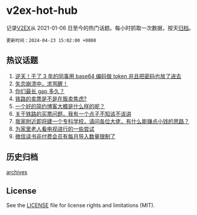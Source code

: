 # v2ex-hot-hub

 记录[V2EX](https://www.v2ex.com/)从 2021-01-06 日至今的热门话题。每小时抓取一次数据，按天[归档](archives)。

`更新时间：2024-04-23 15:02:00 +0800`

## 热议话题

1. [逆天！干了 3 年的同事用 base64 编码做 token 并且把密码也放了进去](https://www.v2ex.com/t/1034660)
1. [失恋崩溃中，求骂醒！](https://www.v2ex.com/t/1034891)
1. [你们最长 gap 多久？](https://www.v2ex.com/t/1034672)
1. [铁路的卖票是不是在贩卖焦虑?](https://www.v2ex.com/t/1034733)
1. [一个好的简约博客大概是什么样的呢？](https://www.v2ex.com/t/1034691)
1. [关于铁路的买票问题，我有一个点子不知该不该讲](https://www.v2ex.com/t/1034821)
1. [我家附近即将建一个专科学校，请问各位大佬，有什么能赚点小钱的思路？](https://www.v2ex.com/t/1034899)
1. [为家里老人看电视进行的一些尝试](https://www.v2ex.com/t/1034726)
1. [微信读书非付费会员有每月导入数量限制了](https://www.v2ex.com/t/1034799)

## 历史归档

[archives](archives)

## License

See the [LICENSE](LICENSE) file for license rights and limitations (MIT).
